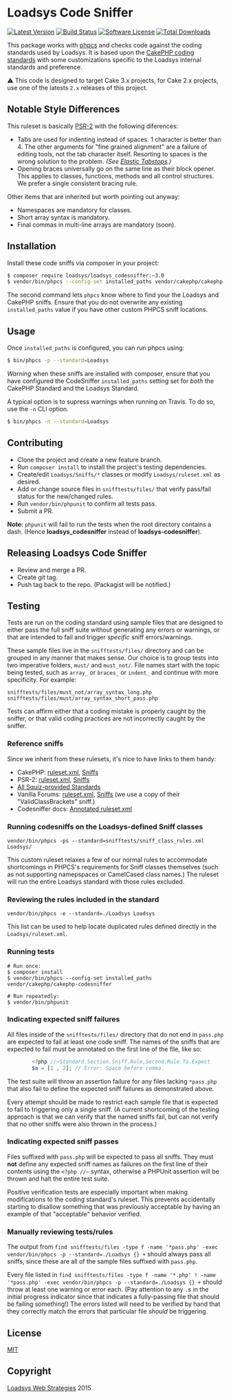 # Loadsys Code Sniffer

[![Latest Version](https://img.shields.io/github/release/loadsys/loadsys_codesniffer.svg?style=flat-square)](https://github.com/loadsys/loadsys_codesniffer/releases)
[![Build Status](https://img.shields.io/travis/loadsys/loadsys_codesniffer.svg?style=flat-square)](http://travis-ci.org/loadsys/loadsys_codesniffer)
[![Software License](https://img.shields.io/badge/license-MIT-brightgreen.svg?style=flat-square)](LICENSE.txt)
[![Total Downloads](https://img.shields.io/packagist/dt/loadsys/loadsys_codesniffer.svg?style=flat-square)](https://packagist.org/packages/loadsys/loadsys_codesniffer)

This package works with [phpcs](http://pear.php.net/manual/en/package.php.php-codesniffer.php)
and checks code against the coding standards used by Loadsys. It is based upon the
[CakePHP coding standards](https://github.com/cakephp/cakephp-codesniffer) with some customizations specific to the Loadsys internal standards and preference.

:warning: This code is designed to target Cake 3.x projects, for Cake 2.x projects, use one of the latests `2.x` releases of this project.


## Notable Style Differences

This ruleset is basically [PSR-2](http://www.php-fig.org/psr/psr-2/) with the following diferences:

* Tabs are used for indenting instead of spaces. 1 character is better than 4. The other arguments for "fine grained alignment" are a failure of editing tools, not the tab character itself. Resorting to spaces is the wrong solution to the problem. _(See [Elastic Tabstops](http://nickgravgaard.com/elastic-tabstops/).)_
* Opening braces universally go on the same line as their block opener. This applies to classes, functions, methods and all control structures. We prefer a single consistent bracing rule.

Other items that are inherited but worth pointing out anyway:

* Namespaces are mandatory for classes.
* Short array syntax is mandatory.
* Final commas in multi-line arrays are mandatory (soon).


## Installation

Install these code sniffs via composer in your project:

```bash
$ composer require loadsys/loadsys_codesniffer:~3.0
$ vendor/bin/phpcs --config-set installed_paths vendor/cakephp/cakephp-codesniffer,vendor/loadsys/loadsys_codesniffer
```

The second command lets `phpcs` know where to find your the Loadsys and CakePHP sniffs. Ensure that you do not overwrite any existing `installed_paths` value if you have other custom PHPCS sniff locations.


## Usage

Once `installed_paths` is configured, you can run phpcs using:

```bash
$ bin/phpcs -p --standard=Loadsys
```

*Warning* when these sniffs are installed with composer, ensure that you have configured the CodeSniffer `installed_paths` setting set for _both_ the CakePHP Standard and the Loadsys Standard.

A typical option is to supress warnings when running on Travis. To do so, use the `-n` CLI option.

```bash
$ bin/phpcs -n --standard=Loadsys
```

## Contributing

* Clone the project and create a new feature branch.
* Run `composer install` to install the project's testing dependencies.
* Create/edit `Loadsys/Sniffs/*` classes or modify `Loadsys/ruleset.xml` as desired.
* Add or change source files in `snifftests/files/` that verify pass/fail status for the new/changed rules.
* Run `vendor/bin/phpunit` to confirm all tests pass.
* Submit a PR.

**Note:** `phpunit` will fail to run the tests when the root directory contains a dash. (Hence **loadsys_codesniffer** instead of **loadsys-codesniffer**).


## Releasing Loadsys Code Sniffer

* Review and merge a PR.
* Create git tag.
* Push tag back to the repo. (Packagist will be notified.)


## Testing

Tests are run on the coding standard using sample files that are designed to either pass the full sniff suite without generating any errors or warnings, or that are intended to fail and trigger _specific_ sniff errors/warnings.

These sample files live in the `snifftests/files/` directory and can be grouped in any manner that makes sense. Our choice is to group tests into two imperative folders, `must/` and `must_not/`. File names start with the topic being tested, such as `array_` or `braces_` or `indent_` and continue with more specificity. For example:

```
snifftests/files/must_not/array_syntax_long.php
snifftests/files/must/array_syntax_short_pass.php
```

Tests can affirm either that a coding mistake is properly caught by the sniffer, or that valid coding practices are not incorrectly caught by the sniffer.


### Reference sniffs

Since we inherit from these rulesets, it's nice to have links to them handy:

* CakePHP: [ruleset.xml](https://github.com/cakephp/cakephp-codesniffer/blob/master/CakePHP/ruleset.xml), [Sniffs](https://github.com/cakephp/cakephp-codesniffer/tree/master/CakePHP/Sniffs)
* PSR-2: [ruleset.xml](https://github.com/squizlabs/PHP_CodeSniffer/blob/master/CodeSniffer/Standards/PSR2/ruleset.xml), [Sniffs](https://github.com/squizlabs/PHP_CodeSniffer/tree/master/CodeSniffer/Standards/PSR2/Sniffs)
* [All Squiz-provided Standards](https://github.com/squizlabs/PHP_CodeSniffer/tree/master/CodeSniffer/Standards)
* Vanilla Forums: [ruleset.xml](https://github.com/vanilla/addons/blob/master/standards/Vanilla/ruleset.xml), [Sniffs](https://github.com/vanilla/addons/tree/master/standards/Vanilla/Sniffs) (we use a copy of their "ValidClassBrackets" sniff.)
* Codesniffer docs: [Annotated ruleset.xml](https://github.com/squizlabs/PHP_CodeSniffer/wiki/Annotated-ruleset.xml)


### Running codesniffs on the Loadsys-defined Sniff classes

`vendor/bin/phpcs -ps --standard=snifftests/sniff_class_rules.xml Loadsys/`

This custom ruleset relaxes a few of our normal rules to accommodate shortcomings in PHPCS's requirements for Sniff classes themselves (such as not supporting namepspaces or CamelCased class names.) The ruleset will run the entire Loadsys standard with those rules excluded.


### Reviewing the rules included in the standard

`vendor/bin/phpcs -e --standard=./Loadsys Loadsys`

This list can be used to help locate duplicated rules defined directly in the `Loadsys/ruleset.xml`.


### Running tests

```shell
# Run once:
$ composer install
$ vendor/bin/phpcs --config-set installed_paths vendor/cakephp/cakephp-codesniffer

# Run repeatedly:
$ vendor/bin/phpunit
```


### Indicating expected sniff failures

All files inside of the `snifftests/files/` directory that do not end in `pass.php` are expected to fail at least one code sniff. The names of the sniffs that are expected to fail must be annotated on the first line of the file, like so:

```php
		<?php //~Standard.Section.Sniff.Rule,Second.Rule.To.Expect
		$a = [1 , 2]; // Error: Space before comma.
```

The test suite will throw an assertion failure for any files lacking `*pass.php` that also fail to define the expected sniff failures as demonstrated above.

Every attempt should be made to restrict each sample file that is expected to fail to triggering only a single sniff. (A current shortcoming of the testing approach is that we can verify that the named sniffs fail, but can not verify that no other sniffs were also thrown in the process.)


### Indicating expected sniff passes

Files suffixed with `pass.php` will be expected to pass all sniffs. They must **not** define any expected sniff names as failures on the first line of their contents using the `<?php //~` syntax, otherwise a PHPUnit assertion will be thrown and halt the entire test suite.

Positive verification tests are especially important when making modifications to the coding standard's ruleset. This prevents accidentally starting to disallow something that was previously acceptable by having an example of that "acceptable" behavior verified.


### Manually reviewing tests/rules

The output from `find snifftests/files -type f -name '*pass.php' -exec vendor/bin/phpcs -p --standard=./Loadsys {} +` should always pass all sniffs, since these are all of the sample files suffixed with `pass.php`.

Every file listed in `find snifftests/files -type f -name '*.php' ! -name '*pass.php' -exec vendor/bin/phpcs -p --standard=./Loadsys {} +` should throw at least one warning or error each. (Pay attention to any `.`s in the initial progress indicator since that indicates a fully-passing file that should be failing something!) The errors listed will need to be verified by hand that they correctly match the errors that particular file _should_ be triggering.


## License

[MIT](https://github.com/loadsys/loadsys_codesniffer/blob/master/LICENSE.md)


## Copyright

[Loadsys Web Strategies](http://www.loadsys.com) 2015
